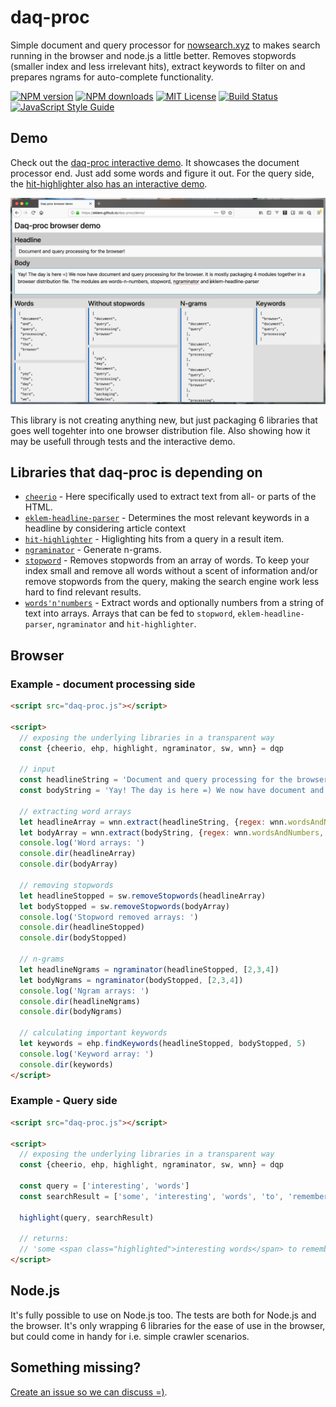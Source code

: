 # daq-proc
Simple document and query processor for [nowsearch.xyz](https://github.com/eklem/nowsearch.xyz) to makes search running in the browser and node.js a little better. Removes stopwords (smaller index and less irrelevant hits), extract keywords to filter on and prepares ngrams for auto-complete functionality.

[![NPM version][npm-version-image]][npm-url]
[![NPM downloads][npm-downloads-image]][npm-url]
[![MIT License][license-image]][license-url]
[![Build Status][travis-image]][travis-url]
[![JavaScript Style Guide][standardjs-image]][standardjs-url]

## Demo

Check out the [daq-proc interactive demo](https://eklem.github.io/daq-proc/demo/). It showcases the document processor end. Just add some words and figure it out. For the query side, the [hit-highlighter also has an interactive demo](https://eklem.github.io/hit-highlighter/demo/).

[![Screenshot of the daq-proc broser demo](./demo/daq-proc-demo-screenshot.png)](https://eklem.github.io/daq-proc/demo/)

This library is not creating anything new, but just packaging 6 libraries that goes well togehter into one browser distribution file. Also showing how it may be usefull through tests and the interactive demo.

## Libraries that daq-proc is depending on

* [`cheerio`](https://github.com/cheeriojs/cheerio) - Here specifically used to extract text from all- or parts of the HTML.
* [`eklem-headline-parser`](https://github.com/eklem/eklem-headline-parser) - Determines the most relevant keywords in a headline by considering article context
* [`hit-highlighter`](https://github.com/eklem/hit-highlighter) - Higlighting hits from a query in a result item.
* [`ngraminator`](https://github.com/fergiemcdowall/ngraminator) - Generate n-grams.
* [`stopword`](https://github.com/fergiemcdowall/stopword) - Removes stopwords from an array of words. To keep your index small and remove all words without a scent of information and/or remove stopwords from the query, making the search engine work less hard to find relevant results.
* [`words'n'numbers`](https://github.com/eklem/words-n-numbers) - Extract words and optionally numbers from a string of text into arrays. Arrays that can be fed to `stopword`, `eklem-headline-parser`, `ngraminator` and `hit-highlighter`.

## Browser

### Example - document processing side

```HTML
<script src="daq-proc.js"></script>

<script>
  // exposing the underlying libraries in a transparent way
  const {cheerio, ehp, highlight, ngraminator, sw, wnn} = dqp

  // input
  const headlineString = 'Document and query processing for the browser!'
  const bodyString = 'Yay! The day is here =) We now have document and query processing for the browser. It is mostly packaging 4 modules together in a browser distribution file. The modules are words-n-numbers, stopword, ngraminator and eklem-headline-parser'

  // extracting word arrays
  let headlineArray = wnn.extract(headlineString, {regex: wnn.wordsAndNumbers, toLowercase: true})
  let bodyArray = wnn.extract(bodyString, {regex: wnn.wordsAndNumbers, toLowercase: true})
  console.log('Word arrays: ')
  console.dir(headlineArray)
  console.dir(bodyArray)

  // removing stopwords
  let headlineStopped = sw.removeStopwords(headlineArray)
  let bodyStopped = sw.removeStopwords(bodyArray)
  console.log('Stopword removed arrays: ')
  console.dir(headlineStopped)
  console.dir(bodyStopped)

  // n-grams
  let headlineNgrams = ngraminator(headlineStopped, [2,3,4])
  let bodyNgrams = ngraminator(bodyStopped, [2,3,4])
  console.log('Ngram arrays: ')
  console.dir(headlineNgrams)
  console.dir(bodyNgrams)

  // calculating important keywords
  let keywords = ehp.findKeywords(headlineStopped, bodyStopped, 5)
  console.log('Keyword array: ')
  console.dir(keywords)
</script>
```

### Example - Query side

```HTML
<script src="daq-proc.js"></script>

<script>
  // exposing the underlying libraries in a transparent way
  const {cheerio, ehp, highlight, ngraminator, sw, wnn} = dqp

  const query = ['interesting', 'words']
  const searchResult = ['some', 'interesting', 'words', 'to', 'remember']

  highlight(query, searchResult)

  // returns:
  // 'some <span class="highlighted">interesting words</span> to remember'
</script>
```


## Node.js
It's fully possible to use on Node.js too. The tests are both for Node.js and the browser. It's only wrapping 6 libraries for the ease of use in the browser, but could come in handy for i.e. simple crawler scenarios.

## Something missing?
[Create an issue so we can discuss =)](https://github.com/eklem/daq-proc/issues/new).

[license-image]: http://img.shields.io/badge/license-MIT-blue.svg?style=flat
[license-url]: LICENSE
[npm-url]: https://npmjs.org/package/daq-proc
[npm-version-image]: http://img.shields.io/npm/v/daq-proc.svg?style=flat
[npm-downloads-image]: http://img.shields.io/npm/dm/daq-proc.svg?style=flat
[travis-url]: http://travis-ci.org/eklem/daq-proc
[travis-image]: http://img.shields.io/travis/eklem/daq-proc.svg?style=flat
[standardjs-url]: https://standardjs.com
[standardjs-image]: https://img.shields.io/badge/code_style-standard-brightgreen.svg?style=flat-square

